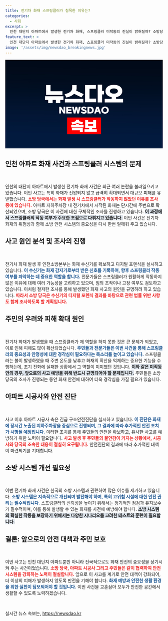 ```yaml
---
title: 전기차 화재 스프링클러가 침묵한 이유는?
categories:
  - 사회
excerpt: >
  인천 대단지 아파트에서 발생한 전기차 화재, 스프링클러 미작동의 진실이 밝혀질까? 소방당국, 화재 수신기 분석 통해 사고 원인 조사 착수. 주민들의 불안감이 커지고 있는 가운데, 긴급 안전진단도 진행 중이다._click to read more!_
feature_text: >
  인천 대단지 아파트에서 발생한 전기차 화재, 스프링클러 미작동의 진실이 밝혀질까? 소방당국, 화재 수신기 분석 통해 사고 원인 조사 착수. 주민들의 불안감이 커지고 있는 가운데, 긴급 안전진단도 진행 중이다._click to read more!_
image: '/assets/img/newsdao_breakingnews.jpg'
---
```


<p><img src="/assets/img/newsdao_breakingnews.jpg" alt="implanttips 속보" /></p>

<h2 data-ke-size="size26">인천 아파트 화재 사건과 스프링클러 시스템의 문제</h2>

<p data-ke-size="size16">&nbsp;</p>

<p>인천의 대단지 아파트에서 발생한 전기차 화재 사건은 최근 여러 논란을 불러일으키고 있습니다. 이번 사고는 특히 화재가 진압되지 않고 급격히 확대되면서 대규모 피해를 유발했습니다. <b><span style="color: #ee2323;">소방 당국에서는 화재 발생 시 스프링클러가 작동하지 않았던 이유를 조사 중에 있습니다.</span></b> 아파트 지하주차장 내 전기차에서 시작된 화재는 단시간에 주변으로 확산되었으며, 소방 당국은 이 사건에 대한 구체적인 조사를 진행하고 있습니다. <b><span style="background-color: #21538527;">이 과정에서 스프링클러의 작동 여부가 주요한 초점으로 다뤄지고 있습니다.</span></b> 이번 사건은 전기차 화재의 위험성과 함께 소방 안전 시스템의 중요성을 다시 한번 일깨워 주고 있습니다.</p>

<h2 data-ke-size="size26">사고 원인 분석 및 조사의 진행</h2>

<p data-ke-size="size16">&nbsp;</p>

<p>전기차 화재 발생 후 인천소방본부는 화재 수신기를 확보하고 디지털 포렌식을 실시하고 있습니다. <b><span style="color: #1a5490;">이 수신기는 화재 감지기로부터 받은 신호를 기록하여, 향후 스프링클러 작동 여부를 파악하는 데 중요한 역할을 합니다.</span></b> 전문가들은 스프링클러가 원활하게 작동하지 않은 이유에 대해 여러 가능성을 고려하고 있으며, 임의 조작이나 고장 여부도 검토하고 있습니다. 이처럼 철저한 조사를 통해 발생했던 화재 사고의 원인을 규명하려 하고 있습니다. <b><span style="color: #ee2323;">따라서 소방 당국은 수신기의 디지털 포렌식 결과를 바탕으로 관련 법률 위반 사항도 함께 조사하도록 할 계획입니다.</span></b></p>

<h2 data-ke-size="size26">주민의 우려와 피해 확대 원인</h2>

<p data-ke-size="size16">&nbsp;</p>

<p>전기차 화재가 발생했을 때 스프링클러가 제 역할을 하지 못한 것은 큰 문제가 되었고, 이로 인해 피해도 많이 확산되었습니다. <b><span style="color: #1a5490;">주민들과 전문가들은 이번 사건을 통해 스프링클러의 중요성과 안정성에 대한 경각심이 필요하다는 목소리를 높이고 있습니다.</span></b> 스프링클러는 불이 발생하였을 때 주변 온도를 낮추고 화재의 확산을 억제하는 중요한 기능을 수행하는데, 초기 진화에 실패한 상황에서 그 역할이 미미했던 것입니다. <b><span style="background-color: #21538527;">이와 같은 미작동안의 경우, 앞으로의 사고 예방을 위해 반드시 규명되어야 할 문제입니다.</span></b> 주민들은 소방 당국의 조사가 진행되는 동안 화재 안전에 대하여 더욱 경각심을 가질 필요가 있습니다.</p>

<h2 data-ke-size="size26">아파트 시공사와 안전 진단</h2>

<p data-ke-size="size16">&nbsp;</p>

<p>사고 이후 아파트 시공사 측은 긴급 구조안전진단을 실시하고 있습니다. <b><span style="color: #1a5490;">이 진단은 화재에 장시간 노출된 지하주차장을 중심으로 진행되며, 그 결과에 따라 추가적인 안전 조치가 시행될 예정입니다.</span></b> 이러한 조치를 통해 주민들의 안전을 확보하고, 유사한 사고를 예방하기 위한 노력이 필요합니다. <b><span style="color: #ee2323;">사고 발생 후 주민들의 불안감이 커지는 상황에서, 시공사와 당국의 조속한 대응이 절실히 요구됩니다.</span></b> 안전진단의 결과에 따라 추가적인 대책이 마련되기를 기대합니다.</p>

<h2 data-ke-size="size26">소방 시스템 개선 필요성</h2>

<p data-ke-size="size16">&nbsp;</p>

<p>이번 전기차 화재 사건은 한국의 소방 시스템과 관련하여 많은 이슈를 제기하고 있습니다. <b><span style="color: #1a5490;">소방 시스템은 지속적으로 개선되며 발전해야 하며, 특히 고위험 시설에 대한 안전 관리는 필수적입니다.</span></b> 스프링클러의 신뢰성을 높이기 위해서는 정기적인 점검과 유지보수가 필수적이며, 이를 통해 발생할 수 있는 화재를 사전에 예방해야 합니다. <b><span style="background-color: #21538527;">소방 시스템의 확실한 작동을 보장하기 위해서는 다양한 시나리오를 고려한 테스트와 훈련이 필요합니다.</span></b></p>

<h2 data-ke-size="size26">결론: 앞으로의 안전 대책과 주민 보호</h2>

<p data-ke-size="size16">&nbsp;</p>

<p>이번 사고는 인천 대단지 아파트뿐만 아니라 전국적으로도 화재 안전의 중요성을 상기시켜 주는 사건이었습니다. <b><span style="color: #ee2323;">소방 당국, 아파트 시공사 그리고 주민들은 같이 협력하여 안전 시스템을 강화하는 노력이 절실합니다.</span></b> 앞으로 이 사고를 계기로 안전 대책이 강화되어, 더 이상의 피해가 발생하지 않도록 만전을 기해야 합니다. <b><span style="color: #1a5490;">화재 예방과 안전한 생활 환경을 위한 실천이 담보되어야 할 것입니다.</span></b> 이번 사건을 교훈삼아 모두가 안전한 공간에서 생활할 수 있도록 노력하겠습니다. </p>

<p data-ke-size="size16">&nbsp;</p>
실시간 뉴스 속보는, <a href="https://newsdao.kr" rel="dofollow">https://newsdao.kr</a>


